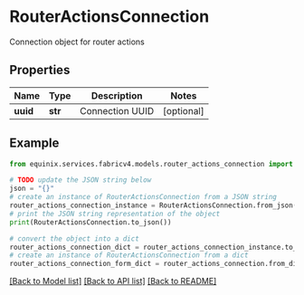 # RouterActionsConnection

Connection object for router actions

## Properties

Name | Type | Description | Notes
------------ | ------------- | ------------- | -------------
**uuid** | **str** | Connection UUID | [optional] 

## Example

```python
from equinix.services.fabricv4.models.router_actions_connection import RouterActionsConnection

# TODO update the JSON string below
json = "{}"
# create an instance of RouterActionsConnection from a JSON string
router_actions_connection_instance = RouterActionsConnection.from_json(json)
# print the JSON string representation of the object
print(RouterActionsConnection.to_json())

# convert the object into a dict
router_actions_connection_dict = router_actions_connection_instance.to_dict()
# create an instance of RouterActionsConnection from a dict
router_actions_connection_form_dict = router_actions_connection.from_dict(router_actions_connection_dict)
```
[[Back to Model list]](../README.md#documentation-for-models) [[Back to API list]](../README.md#documentation-for-api-endpoints) [[Back to README]](../README.md)


